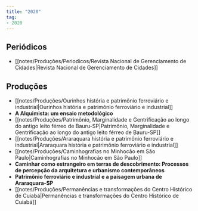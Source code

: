 ```yaml
---
title: "2020"
tag:
- 2020
---
```


## Periódicos
- [[notes/Produções/Periodicos/Revista Nacional de Gerenciamento de Cidades|Revista Nacional de Gerenciamento de Cidades]]

## Produções
- [[notes/Produções/Ourinhos história e patrimônio ferroviário e industrial|Ourinhos história e patrimônio ferroviário e industrial]]
- **A Alquimista: um ensaio metodológico**
- [[notes/Produções/Patrimônio, Marginalidade e Gentrificação ao longo do antigo leito férreo de Bauru-SP|Patrimônio, Marginalidade e Gentrificação ao longo do antigo leito férreo de Bauru-SP]]
- [[notes/Produções/Araraquara história e patrimônio ferroviário e industrial|Araraquara história e patrimônio ferroviário e industrial]]
- [[notes/Produções/Caminhografias no Minhocão em São Paulo|Caminhografias no Minhocão em São Paulo]]
- **Caminhar como estrangeiro em terras de descobrimento: Processos de percepção da arquitetura e urbanismo contemporâneos**
- **Patrimônio ferroviário e industrial e a paisagem urbana de Araraquara-SP**
- [[notes/Produções/Permanências e transformações do Centro Histórico de Cuiabá|Permanências e transformações do Centro Histórico de Cuiabá]] 